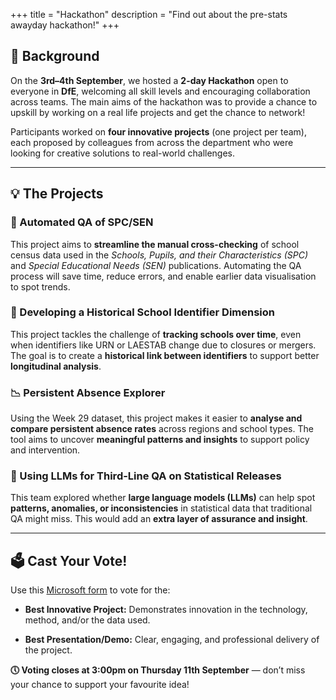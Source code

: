 +++
title = "Hackathon"
description = "Find out about the pre-stats awayday hackathon!"
+++

## 🧠 Background

On the **3rd–4th September**, we hosted a **2-day Hackathon** open to everyone in **DfE**, welcoming all skill levels and encouraging collaboration across teams. The main aims of the hackathon was to provide a chance to upskill by working on a real life projects and get the chance to network!

Participants worked on **four innovative projects** (one project per team), each proposed by colleagues from across the department who were looking for creative solutions to real-world challenges.

---

## 💡 The Projects

### 🔧 Automated QA of SPC/SEN

This project aims to **streamline the manual cross-checking** of school census data used in the *Schools, Pupils, and their Characteristics (SPC)* and *Special Educational Needs (SEN)* publications. Automating the QA process will save time, reduce errors, and enable earlier data visualisation to spot trends.

### 🏫 Developing a Historical School Identifier Dimension

This project tackles the challenge of **tracking schools over time**, even when identifiers like URN or LAESTAB change due to closures or mergers. The goal is to create a **historical link between identifiers** to support better **longitudinal analysis**.

### 📉 Persistent Absence Explorer

Using the Week 29 dataset, this project makes it easier to **analyse and compare persistent absence rates** across regions and school types. The tool aims to uncover **meaningful patterns and insights** to support policy and intervention.

### 🤖 Using LLMs for Third-Line QA on Statistical Releases

This team explored whether **large language models (LLMs)** can help spot **patterns, anomalies, or inconsistencies** in statistical data that traditional QA might miss. This would add an **extra layer of assurance and insight**.

---

## 🗳️ Cast Your Vote!

Use this [Microsoft form](https://forms.office.com/e/2z86g10qBx) to vote for the:

 - **Best Innovative Project:** Demonstrates innovation in the technology, method, and/or the data used.

- **Best Presentation/Demo:** Clear, engaging, and professional delivery of the project.

**🕔 Voting closes at 3:00pm on Thursday 11th September** — don’t miss your chance to support your favourite idea!
